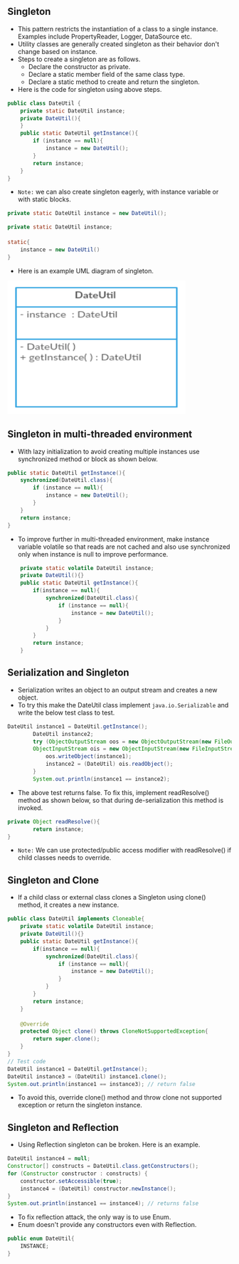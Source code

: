 ## Singleton
- This pattern restricts the instantiation of a class to a single 
  instance. Examples include PropertyReader, Logger, DataSource etc.
- Utility classes are generally created singleton as their 
  behavior don't change based on instance.
- Steps to create a singleton are as follows.
  - Declare the constructor as private.
  - Declare a static member field of the same class type.
  - Declare a static method to create and return the singleton.
- Here is the code for singleton using above steps.
```java
public class DateUtil {
    private static DateUtil instance;
    private DateUtil(){
    }
    public static DateUtil getInstance(){
        if (instance == null){
            instance = new DateUtil();
        }
        return instance;
    }
}
```
- `Note:` we can also create singleton eagerly, with instance variable or with 
  static blocks.
```java
private static DateUtil instance = new DateUtil();
```
```java
private static DateUtil instance;

static{
    instance = new DateUtil()
}
```

- Here is an example UML diagram of singleton.

<img src="../../images/singleton.png" height=300 width=400>

## Singleton in multi-threaded environment
- With lazy initialization to avoid creating multiple instances use 
  synchronized method or block as shown below.
```java
public static DateUtil getInstance(){
    synchronized(DateUtil.class){
        if (instance == null){
            instance = new DateUtil();
        }
    }
    return instance;
}
```
- To improve further in multi-threaded environment, make instance variable 
  volatile so that reads are not cached and also use synchronized only when instance is null to improve performance.
```java
    private static volatile DateUtil instance;
    private DateUtil(){}
    public static DateUtil getInstance(){
        if(instance == null){
            synchronized(DateUtil.class){
                if (instance == null){
                    instance = new DateUtil();
                }    
            }    
        }
        return instance;
    }
```

## Serialization and Singleton
- Serialization writes an object to an output stream and creates a new object.
- To try this make the DateUtil class implement `java.io.Serializable` and 
  write the below test class to test.

```java
DateUtil instance1 = DateUtil.getInstance();
        DateUtil instance2;
        try (ObjectOutputStream oos = new ObjectOutputStream(new FileOutputStream("dateutil.ser"));
        ObjectInputStream ois = new ObjectInputStream(new FileInputStream("dateutil.ser"))){
            oos.writeObject(instance1);
            instance2 = (DateUtil) ois.readObject();
        }
        System.out.println(instance1 == instance2);
```
- The above test returns false. To fix this, implement readResolve() method as 
  shown below, so that during de-serialization this method is invoked.
```java
private Object readResolve(){
        return instance;
}
```
- `Note:` We can use protected/public access modifier with readResolve() if 
  child classes needs to override.

## Singleton and Clone
- If a child class or external class clones a Singleton using clone() method, 
  it creates a new instance. 
```java
public class DateUtil implements Cloneable{
    private static volatile DateUtil instance;
    private DateUtil(){}
    public static DateUtil getInstance(){
        if(instance == null){
            synchronized(DateUtil.class){
                if (instance == null){
                    instance = new DateUtil();
                }    
            }    
        }
        return instance;
    }

    @Override
    protected Object clone() throws CloneNotSupportedException{
        return super.clone();
    }
}
// Test code
DateUtil instance1 = DateUtil.getInstance();
DateUtil instance3 = (DateUtil) instance1.clone();
System.out.println(instance1 == instance3); // return false
```  
- To avoid this, override clone() method and throw clone not supported 
  exception or return the singleton instance.

## Singleton and Reflection
- Using Reflection singleton can be broken. Here is an example.
```java
DateUtil instance4 = null;
Constructor[] constructs = DateUtil.class.getConstructors();
for (Constructor constructor : constructs) {
    constructor.setAccessible(true);
    instance4 = (DateUtil) constructor.newInstance();
}
System.out.println(instance1 == instance4); // returns false
```
- To fix reflection attack, the only way is to use Enum.
- Enum doesn't provide any constructors even with Reflection.
```java
public enum DateUtil{
    INSTANCE;
}
```